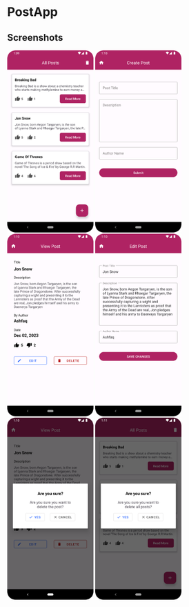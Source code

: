# PostApp

## Screenshots

<img src="app/Room1.png" alt="Screen 1" width="200" style="margin-right: 20"/> <img src="app/Room2.png" alt="Screen 1" width="200"/> <img src="app/Room3.png" alt="Screen 1" width="200"/>
<img src="app/Room4.png" alt="Screen 1" width="200" style="margin-right: 20"/> <img src="app/Room5.png" alt="Screen 1" width="200"/> <img src="app/Room6.png" alt="Screen 1" width="200"/> 
